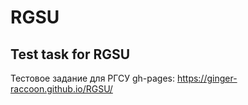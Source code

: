 # RGSU
Test task for RGSU
---
Тестовое задание для РГСУ
 gh-pages: https://ginger-raccoon.github.io/RGSU/
